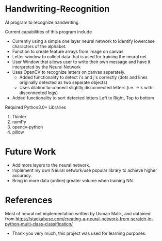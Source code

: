 # Handwriting-Recognition

AI program to recognize handwriting.

Current capabilities of this program include
- Currently using a simple one layer neural network to identify lowercase characters of the alphabet.
- Function to create feature arrays from image on canvas
- Letter window to collect data that is used for training the neural net
- User Window that allows user to write their own message and have it interpreted by the Neural Network
- Uses OpenCV to recognize letters on canvas separately.
    - Added functionality to detect i's and j's correctly (dots and lines originally detected as two 
      separate objects)
    - Uses dilation to connect slightly disconnected letters (i.e. -> k with disconnected legs) 
- Added functionality to sort detected letters Left to Right, Top to bottom

Required Python3.0+ Libraries
1. Tkinter
2. numPy
3. opencv-python
4. pillow

# Future Work
- Add more layers to the neural network.
- Implement my own Neural network/use popular library to achieve higher accuracy.
- Bring in more data (online) greater volume when training NN.

# References
 
 Most of neural net implementation written by Usman Malik, and obtained from
 https://stackabuse.com/creating-a-neural-network-from-scratch-in-python-multi-class-classification/

 - Thank you very much, this project was used for learning purposes.
